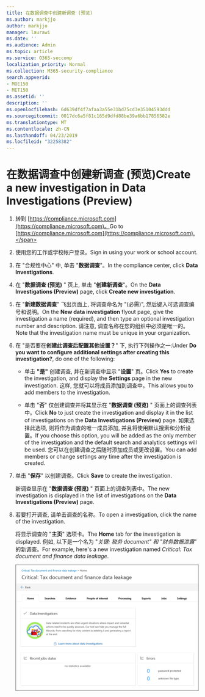 ```yaml
---
title: 在数据调查中创建新调查 (预览)
ms.author: markjjo
author: markjjo
manager: laurawi
ms.date: ''
ms.audience: Admin
ms.topic: article
ms.service: O365-seccomp
localization_priority: Normal
ms.collection: M365-security-compliance
search.appverid:
- MOE150
- MET150
ms.assetid: ''
description: ''
ms.openlocfilehash: 6d639df4f7afaa3a55e31bd75cd3e35104593ddd
ms.sourcegitcommit: 0017dc6a5f81c165d9dfd88be39a6bb17856582e
ms.translationtype: MT
ms.contentlocale: zh-CN
ms.lasthandoff: 04/23/2019
ms.locfileid: "32258382"
---
```

# <a name="create-a-new-investigation-in-data-investigations-preview"></a><span data-ttu-id="6b268-102">在数据调查中创建新调查 (预览)</span><span class="sxs-lookup"><span data-stu-id="6b268-102">Create a new investigation in Data Investigations (Preview)</span></span>

1. <span data-ttu-id="6b268-103">转到 [https://compliance.microsoft.com](https://compliance.microsoft.com)。</span><span class="sxs-lookup"><span data-stu-id="6b268-103">Go to [https://compliance.microsoft.com](https://compliance.microsoft.com).</span></span>
    
2. <span data-ttu-id="6b268-104">使用您的工作或学校帐户登录。</span><span class="sxs-lookup"><span data-stu-id="6b268-104">Sign in using your work or school account.</span></span>
    
3. <span data-ttu-id="6b268-105">在 "合规性中心" 中, 单击 "**数据调查**"。</span><span class="sxs-lookup"><span data-stu-id="6b268-105">In the compliance center, click **Data Investigations**.</span></span>
 
4. <span data-ttu-id="6b268-106">在 "**数据调查 (预览)** " 页上, 单击 "**创建新调查**"。</span><span class="sxs-lookup"><span data-stu-id="6b268-106">On the **Data Investigations (Preview)** page, click **Create new investigation**.</span></span>
    
5. <span data-ttu-id="6b268-107">在 "**新建数据调查**" 飞出页面上, 将调查命名为 "(必需)", 然后键入可选调查编号和说明。</span><span class="sxs-lookup"><span data-stu-id="6b268-107">On the **New data investigation** flyout page, give the investigation a name (required), and then type an optional investigation number and description.</span></span> <span data-ttu-id="6b268-108">请注意, 调查名称在您的组织中必须是唯一的。</span><span class="sxs-lookup"><span data-stu-id="6b268-108">Note that the investigation name must be unique in your organization.</span></span>

6. <span data-ttu-id="6b268-109">在 "是否要在**创建此调查后配置其他设置？**" 下, 执行下列操作之一:</span><span class="sxs-lookup"><span data-stu-id="6b268-109">Under **Do you want to configure additional settings after creating this investigation?**, do one of the following:</span></span>

    - <span data-ttu-id="6b268-110">单击 **"是"** 创建调查, 并在新调查中显示 "**设置**" 页。</span><span class="sxs-lookup"><span data-stu-id="6b268-110">Click **Yes** to create the investigation, and display the **Settings** page in the new investigation.</span></span> <span data-ttu-id="6b268-111">这样, 您就可以将成员添加到调查中。</span><span class="sxs-lookup"><span data-stu-id="6b268-111">This allows you to add members to the investigation.</span></span>
    
    - <span data-ttu-id="6b268-112">单击 "**否**" 仅创建调查并将其显示在 "**数据调查 (预览)** " 页面上的调查列表中。</span><span class="sxs-lookup"><span data-stu-id="6b268-112">Click **No** to just create the investigation and display it in the list of investigations on the **Data Investigations (Preview)** page.</span></span> <span data-ttu-id="6b268-113">如果选择此选项, 则将作为调查的唯一成员添加, 并且将使用默认搜索和分析设置。</span><span class="sxs-lookup"><span data-stu-id="6b268-113">If you choose this option, you will be added as the only member of the investigation and the default search and analytics settings will be used.</span></span> <span data-ttu-id="6b268-114">您可以在创建调查之后随时添加成员或更改设置。</span><span class="sxs-lookup"><span data-stu-id="6b268-114">You can add members or change settings any time after the investigation is created.</span></span>

7. <span data-ttu-id="6b268-115">单击 "**保存**" 以创建调查。</span><span class="sxs-lookup"><span data-stu-id="6b268-115">Click **Save** to create the investigation.</span></span>

    <span data-ttu-id="6b268-116">新调查显示在 "**数据调查 (预览)** " 页面上的调查列表中。</span><span class="sxs-lookup"><span data-stu-id="6b268-116">The new investigation is displayed in the list of investigations on the **Data Investigations (Preview)** page.</span></span> 

8. <span data-ttu-id="6b268-117">若要打开调查, 请单击调查的名称。</span><span class="sxs-lookup"><span data-stu-id="6b268-117">To open a investigation, click the name of the investigation.</span></span> 

    <span data-ttu-id="6b268-118">将显示调查的 "**主页**" 选项卡。</span><span class="sxs-lookup"><span data-stu-id="6b268-118">The **Home** tab for the investigation is displayed.</span></span> <span data-ttu-id="6b268-119">例如, 以下是一个名为 "*关键: 税务 document" 和 "财务数据泄露*" 的新调查。</span><span class="sxs-lookup"><span data-stu-id="6b268-119">For example, here's a new investigation named *Critical: Tax document and finance data leakage*.</span></span>

    !["主页" 选项卡, 用于调查数据调查中的新调查](../media/NewDataInvestigations.png)
